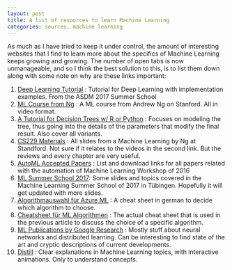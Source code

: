 ```yaml
---
layout: post
title: A list of resources to learn Machine Learning
categories: sources, machine learning
---
```


As much as I have tried to keep it under control, the amount of interesting websites that I find to learn more about the specifics of Machine Learning keeps growing and growing. The number of open tabs is now unmanageable, and so I think the best solution to this, is to list them down along with some note on why are these links important:

1. [Deep Learning Tutorial](http://ufldl.stanford.edu/wiki/index.php/UFLDL_Tutorial) : Tutorial for Deep Learning with implementation examples. From the ASDM 2017 Summer School
2. [ML Course from Ng](http://openclassroom.stanford.edu/MainFolder/CoursePage.php?course=MachineLearning) : A ML course from Andrew Ng on Stanford. All in video format.
3. [A Tutorial for Decision Trees w/ R or Python](https://www.analyticsvidhya.com/blog/2016/04/complete-tutorial-tree-based-modeling-scratch-in-python/) : Focuses on modeling the tree, thus going into the details of the parameters that modify the final result. Also cover all variants.
4. [CS229 Materials](http://cs229.stanford.edu/materials.html) : All slides from a Machine Learning by Ng at Standford. Not sure if it relates to the videos in the second link. But the reviews and every chapter are very useful.
5. [AutoML Accepted Papers](https://sites.google.com/site/automl2016/accepted-papers) : List and download links for all papers related with the automation of Machine Learning Workshop of 2016
6. [ML Summer School 2017](http://mlss.tuebingen.mpg.de/2017/speakers.html): Some slides and topics covered in the Machine Learning Summer School of 2017 in Tübingen. Hopefully it will get updated with more slides.
7. [Algorithmauswahl für Azure ML](https://docs.microsoft.com/de-de/azure/machine-learning/machine-learning-algorithm-choice) : A cheat sheet in german to decide which algorithm to choose.
8. [Cheatsheet für ML Algorithmen](https://docs.microsoft.com/de-de/azure/machine-learning/machine-learning-algorithm-cheat-sheet) : The actual cheat sheet that is used in the previous article to discuss the choice of a specific algorithm.
9. [ML Publications by Google Research](https://research.google.com/teams/brain/machine-learning/) : Mostly stuff about neural networks and distributed learning. Can be interesting to find state of the art and cryptic descriptions of current developments.
10. [Distill](http://distill.pub/) : Clear explanations in Machine Learning topics, with interactive animations. Only to understand concepts.